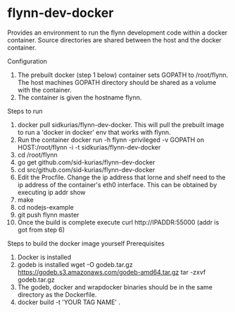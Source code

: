 flynn-dev-docker
================

Provides an environment to run the flynn development code within a docker
container. Source directories are shared between the host and the docker
container.

Configuration
1. The prebuilt docker (step 1 below)  container sets GOPATH to /root/flynn.
The host machines GOPATH directory should be shared as a volume with the
container.
2. The container is given the hostname flynn.

Steps to run
1. docker pull sidkurias/flynn-dev-docker.
   This will pull the prebuilt image to run a 'docker in docker' env that works
   with flynn.
2. Run the container
   docker run -h flynn -privileged  -v GOPATH on HOST:/root/flynn  -i -t sidkurias/flynn-dev-docker
3. cd /root/flynn
4. go get github.com/sid-kurias/flynn-dev-docker
5. cd src/github.com/sid-kurias/flynn-dev-docker
6. Edit the Procfile. Change the ip address that lorne and shelf need to the ip
   address of the container's eth0 interface. This can be obtained by executing
   ip addr show
7. make
8. cd nodejs-example
9. git push flynn master
10. Once the build is complete execute
   curl http://IPADDR:55000 (addr is got from step 6)

Steps to build the docker image yourself
Prerequisites
1. Docker is installed
2. godeb is installed
  wget -O godeb.tar.gz https://godeb.s3.amazonaws.com/godeb-amd64.tar.gz
  tar -zxvf godeb.tar.gz
3. The godeb, docker and wrapdocker binaries should be in the same directory as
   the Dockerfile.
4. docker build -t 'YOUR TAG NAME' .

